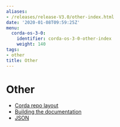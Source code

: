 ```yaml
---
aliases:
- /releases/release-V3.0/other-index.html
date: '2020-01-08T09:59:25Z'
menu:
  corda-os-3-0:
    identifier: corda-os-3-0-other-index
    weight: 140
tags:
- other
title: Other
---
```



# Other



* [Corda repo layout](corda-repo-layout.md)
* [Building the documentation](building-the-docs.md)
* [JSON](json.md)



